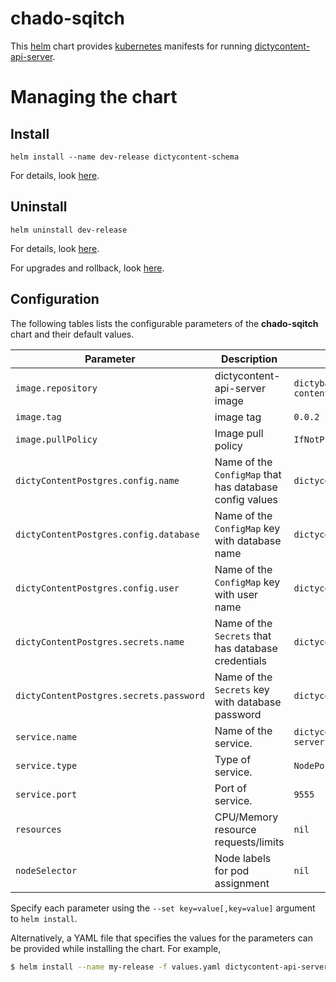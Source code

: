 # chado-sqitch
This [helm](https://github.com/kubernetes/helm) chart provides
[kubernetes](http://kubernetes.io) manifests for running
[dictycontent-api-server](https://hub.docker.com/r/dictybase/modware-content/).

# Managing the chart
## Install
```
helm install --name dev-release dictycontent-schema
```

For details, look [here](https://docs.helm.sh/using_helm/#helm-install-installing-a-package).

## Uninstall
```
helm uninstall dev-release
```

For details, look [here](https://docs.helm.sh/using_helm/#uninstall-a-release).

For upgrades and rollback, look [here](https://docs.helm.sh/using_helm/#helm-upgrade-and-helm-rollback-upgrading-a-release-and-recovering-on-failure).

## Configuration

The following tables lists the configurable parameters of the **chado-sqitch** chart and their default values.

| Parameter                               | Description                                                | Default                                                  |
| ---------------------------------       |------------------------------------------------------------| ---------------------------------------------------------|
| `image.repository`                      | dictycontent-api-server image                              | `dictybase/modware-content`                              |
| `image.tag`                             | image tag                                                  | `0.0.2`                                                  |
| `image.pullPolicy`                      | Image pull policy                                          | `IfNotPresent`                                           |
| `dictyContentPostgres.config.name`      | Name of the `ConfigMap` that has database config values    | `dictycontent-postgres`                                  |
| `dictyContentPostgres.config.database`  | Name of the `ConfigMap` key with database name             | `dictycontent.database`                                  |
| `dictyContentPostgres.config.user`      | Name of the `ConfigMap` key with user name                 | `dictycontent.user`                                      |
| `dictyContentPostgres.secrets.name`     | Name of the `Secrets`   that has database credentials      | `dictycontent-postgres`                                  |
| `dictyContentPostgres.secrets.password` | Name of the `Secrets`  key with database password          | `dictycontent.password`                                  |
| `service.name`                          | Name of the service.                                       | `dictycontent-api-server`                                |
| `service.type`                          | Type of service.                                           | `NodePort`                                               |
| `service.port`                          | Port of service.                                           | `9555`                                                   |
| `resources`                             | CPU/Memory resource requests/limits                        |  `nil`                                                   |
| `nodeSelector`                          | Node labels for pod assignment                             |  `nil`                                                   |

Specify each parameter using the `--set key=value[,key=value]` argument to `helm install`. 

Alternatively, a YAML file that specifies the values for the parameters can be provided while installing the chart. For example,

```bash
$ helm install --name my-release -f values.yaml dictycontent-api-server
```
